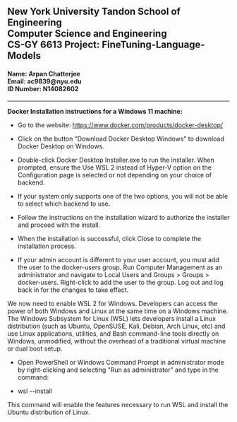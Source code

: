 <h2> New York University Tandon School of Engineering <br> Computer Science and Engineering <br> CS-GY 6613 Project: FineTuning-Language-Models </h2>
<h4>Name: Arpan Chatterjee<br>Email: ac9839@nyu.edu<br>ID Number: N14082602</h4>
<hr>
<b>Docker Installation instructions for a Windows 11 machine:</b>


* Go to the website: https://www.docker.com/products/docker-desktop/


* Click on the button “Download Docker Desktop Windows” to download Docker Desktop on Windows.


* Double-click Docker Desktop Installer.exe to run the installer. When prompted, ensure the Use WSL 2 instead of Hyper-V option on the Configuration page is selected or not depending on your choice of backend.


* If your system only supports one of the two options, you will not be able to select which backend to use.


* Follow the instructions on the installation wizard to authorize the installer and proceed with the install.


* When the installation is successful, click Close to complete the installation process.


* If your admin account is different to your user account, you must add the user to the docker-users group. Run Computer Management as an administrator and navigate to Local Users and Groups > Groups > docker-users. Right-click to add the user to the group. Log out and log back in for the changes to take effect.


We now need to enable WSL 2 for Windows. Developers can access the power of both Windows and Linux at the same time on a Windows machine. The Windows Subsystem for Linux (WSL) lets developers install a Linux distribution (such as Ubuntu, OpenSUSE, Kali, Debian, Arch Linux, etc) and use Linux applications, utilities, and Bash command-line tools directly on Windows, unmodified, without the overhead of a traditional virtual machine or dual boot setup.

* Open PowerShell or Windows Command Prompt in administrator mode by right-clicking and selecting "Run as administrator" and type in the command:

* wsl --install

This command will enable the features necessary to run WSL and install the Ubuntu distribution of Linux.

